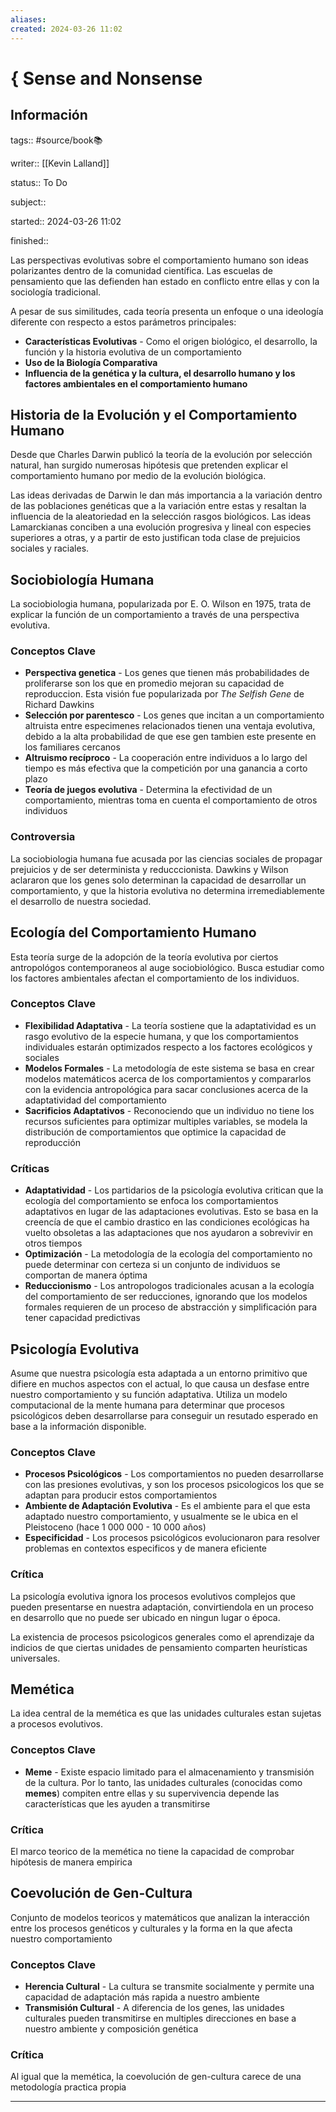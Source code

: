 ```yaml
---
aliases: 
created: 2024-03-26 11:02
---
```

# { Sense and Nonsense
## Información
tags:: #source/book📚 

writer:: [[Kevin Lalland]]

status:: To Do

subject::

started:: 2024-03-26 11:02

finished::

Las perspectivas evolutivas sobre el comportamiento humano son ideas polarizantes dentro de la comunidad científica. Las escuelas de pensamiento que las defienden han estado en conflicto entre ellas y con la sociología tradicional.

A pesar de sus similitudes, cada teoría presenta un enfoque o una ideología diferente con respecto a estos parámetros principales:
- **Características Evolutivas** - Como el origen biológico, el desarrollo, la función y la historia evolutiva de un comportamiento
- **Uso de la Biología Comparativa**
- **Influencia de la genética y la cultura, el desarrollo humano y los factores ambientales en el comportamiento humano**

## Historia de la Evolución y el Comportamiento Humano
Desde que Charles Darwin publicó la teoría de la evolución por selección natural, han surgido numerosas hipótesis que pretenden explicar el comportamiento humano por medio de la evolución biológica. 

Las ideas derivadas de Darwin le dan más importancia a la variación dentro de las poblaciones genéticas que a la variación entre estas y resaltan la influencia de la aleatoriedad en la selección rasgos biológicos. Las ideas Lamarckianas conciben a una evolución progresiva y lineal con especies superiores a otras, y a partir de esto justifican toda clase de prejuicios sociales y raciales.

## Sociobiología Humana
La sociobiologia humana, popularizada por E. O. Wilson en 1975, trata de explicar la función de un comportamiento a través de una perspectiva evolutiva.

### Conceptos Clave
- **Perspectiva genetica** - Los genes que tienen más probabilidades de proliferarse son los que en promedio mejoran su capacidad de reproduccion. Esta visión fue popularizada por *The Selfish Gene* de Richard Dawkins
- **Selección por parentesco** - Los genes que incitan a un comportamiento altruista entre especimenes relacionados tienen una ventaja evolutiva, debido a la alta probabilidad de que ese gen tambien este presente en los familiares cercanos
- **Altruismo recíproco** - La cooperación entre individuos a lo largo del tiempo es más efectiva que la competición por una ganancia a corto plazo
- **Teoría de juegos evolutiva** - Determina la efectividad de un comportamiento, mientras toma en cuenta el comportamiento de otros individuos

### Controversia
La sociobiologia humana fue acusada por las ciencias sociales de propagar prejuicios y de ser determinista y reducccionista. Dawkins y Wilson aclararon que los genes solo determinan la capacidad de desarrollar un comportamiento, y que la historia evolutiva no determina irremediablemente el desarrollo de nuestra sociedad.

## Ecología del Comportamiento Humano
Esta teoría surge de la adopción de la teoría evolutiva por ciertos antropológos contemporaneos al auge sociobiológico. Busca estudiar como los factores ambientales afectan el comportamiento de los individuos.

### Conceptos Clave
- **Flexibilidad Adaptativa** - La teoría sostiene que la adaptatividad es un rasgo evolutivo de la especie humana, y que los comportamientos individuales estarán optimizados respecto a los factores ecológicos y sociales
- **Modelos Formales** - La metodología de este sistema se basa en crear modelos matemáticos acerca de los comportamientos y compararlos con la evidencia antropológica para sacar conclusiones acerca de la adaptatividad del comportamiento
- **Sacrificios Adaptativos** - Reconociendo que un individuo no tiene los recursos suficientes para optimizar multiples variables, se modela la distribución de comportamientos que optimice la capacidad de reproducción

### Críticas
- **Adaptatividad** - Los partidarios de la psicología evolutiva critican que la ecología del comportamiento se enfoca los comportamientos adaptativos en lugar de las adaptaciones evolutivas. Esto se basa en la creencía de que el cambio drastico en las condiciones ecológicas ha vuelto obsoletas a las adaptaciones que nos ayudaron a sobrevivir en otros tiempos
- **Optimización** - La metodología de la ecología del comportamiento no puede determinar con certeza si un conjunto de individuos se comportan de manera óptima
- **Reduccionismo** - Los antropologos tradicionales acusan a la ecología del comportamiento de ser reducciones, ignorando que los modelos formales requieren de un proceso de abstracción y simplificación para tener capacidad predictivas


## Psicología Evolutiva
Asume que nuestra psicología esta adaptada a un entorno primitivo que difiere en muchos aspectos con el actual, lo que causa un desfase entre nuestro comportamiento y su función adaptativa. Utiliza un modelo computacional de la mente humana para determinar que procesos psicológicos deben desarrollarse para conseguir un resutado esperado en base a la información disponible.

### Conceptos Clave
- **Procesos Psicológicos** - Los comportamientos no pueden desarrollarse con las presiones evolutivas, y son los procesos psicologicos los que se adaptan para producir estos comportamientos
- **Ambiente de Adaptación Evolutiva** - Es el ambiente para el que esta adaptado nuestro comportamiento, y usualmente se le ubica en el Pleistoceno (hace            1 000 000 - 10 000 años)
- **Especificidad** - Los procesos psicológicos evolucionaron para resolver problemas en contextos especificos y de manera eficiente

### Crítica
La psicología evolutiva ignora los procesos evolutivos complejos que pueden presentarse en nuestra adaptación, convirtiendola en un proceso en desarrollo que no puede ser ubicado en ningun lugar o época.

La existencia de procesos psicologicos generales como el aprendizaje da indicios de que ciertas unidades de pensamiento comparten heurísticas universales.

## Memética
La idea central de la memética es que las unidades culturales estan sujetas a procesos evolutivos.

### Conceptos Clave
- **Meme** - Existe espacio limitado para el almacenamiento y transmisión de la cultura. Por lo tanto, las unidades culturales (conocidas como **memes**) compiten entre ellas y su supervivencia depende las características que les ayuden a transmitirse

### Crítica
El marco teorico de la memética no tiene la capacidad de comprobar hipótesis de manera empirica

## Coevolución de Gen-Cultura
Conjunto de modelos teoricos y matemáticos que analizan la interacción entre los procesos genéticos y culturales y la forma en la que afecta nuestro comportamiento

### Conceptos Clave
- **Herencia Cultural** - La cultura se transmite socialmente y permite una capacidad de adaptación más rapida a nuestro ambiente
- **Transmisión Cultural** - A diferencia de los genes, las unidades culturales pueden transmitirse en multiples direcciones en base a nuestro ambiente y composición genética

### Crítica
Al igual que la memética, la coevolución de gen-cultura carece de una metodología practica propia
___

